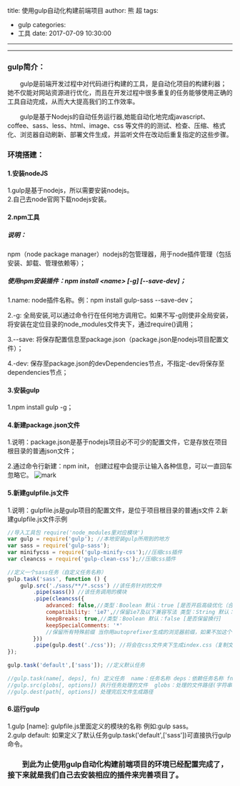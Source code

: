 title: 使用gulp自动化构建前端项目
author: 熊 超
tags:
  - gulp
categories:
  - 工具
date: 2017-07-09 10:30:00
---
---
<!--more-->

### gulp简介：
&ensp;&ensp;&ensp;&ensp;gulp是前端开发过程中对代码进行构建的工具，是自动化项目的构建利器；她不仅能对网站资源进行优化，而且在开发过程中很多重复的任务能够使用正确的工具自动完成，从而大大提高我们的工作效率。<br/>

&ensp;&ensp;&ensp;&ensp;gulp是基于Nodejs的自动任务运行器,她能自动化地完成javascript、coffee、sass、less、html、image、css 等文件的的测试、检查、压缩、格式化、浏览器自动刷新、部署文件生成，并监听文件在改动后重复指定的这些步骤。



### 环境搭建：

#### 1.安装nodeJS
1.gulp是基于nodejs，所以需要安装nodejs。   
2.自己去node官网下载nodejs安装。

#### 2.npm工具
##### 说明：
npm（node package manager）nodejs的包管理器，用于node插件管理（包括安装、卸载、管理依赖等）；

##### 使用npm安装插件：npm install &lt;name&gt; [-g] [--save-dev]；  
1.name: node插件名称。例：npm install gulp-sass --save-dev；

2.-g: 全局安装,可以通过命令行在任何地方调用它。如果不写-g则使非全局安装，将安装在定位目录的node_modules文件夹下，通过require()调用；  

3.--save: 将保存配置信息至package.json（package.json是nodejs项目配置文件）；

4.-dev: 保存至package.json的devDependencies节点，不指定-dev将保存至dependencies节点；

#### 3.安装gulp
1.npm install gulp -g；

#### 4.新建package.json文件

1.说明：package.json是基于nodejs项目必不可少的配置文件，它是存放在项目根目录的普通json文件；

2.通过命令行新建：npm init， 创建过程中会提示让输入各种信息，可以一直回车忽略它。
![mark](http://xiongcao.github.io/images/blogs/170709/1BEACEhcE9.png?imageslim)


#### 5.新建gulpfile.js文件
1.说明：gulpfile.js是gulp项目的配置文件，是位于项目根目录的普通js文件
2.新建gulpfile.js文件示例  
```js
//导入工具包 require('node_modules里对应模块')
var gulp = require('gulp'); //本地安装gulp所用到的地方
var sass = require('gulp-sass');
var minifycss = require('gulp-minify-css');//压缩css插件
var cleancss = require('gulp-clean-css');//压缩css插件
 
//定义一个sass任务（自定义任务名称）
gulp.task('sass', function () {
    gulp.src('./sass/**/*.scss') //该任务针对的文件
        .pipe(sass()) //该任务调用的模块
        .pipe(cleancss({
            advanced: false,//类型：Boolean 默认：true [是否开启高级优化（合并选择器等）]
            compatibility: 'ie7',//保留ie7及以下兼容写法 类型：String 默认：''or'*' [启用兼容模式； 'ie7'：IE7兼容模式，'ie8'：IE8兼容模式，'*'：IE9+兼容模式]
            keepBreaks: true,//类型：Boolean 默认：false [是否保留换行]
            keepSpecialComments: '*'
            //保留所有特殊前缀 当你用autoprefixer生成的浏览器前缀，如果不加这个参数，有可能将会删除你的部分前缀
        }))
        .pipe(gulp.dest('./css')); //将会在css文件夹下生成index.css（复制文件目录及文件）
});
 
gulp.task('default',['sass']); //定义默认任务
 
//gulp.task(name[, deps], fn) 定义任务  name：任务名称 deps：依赖任务名称 fn：回调函数
//gulp.src(globs[, options]) 执行任务处理的文件  globs：处理的文件路径(字符串或者字符串数组) 
//gulp.dest(path[, options]) 处理完后文件生成路径

```

#### 6.运行gulp
1.gulp [name]:  gulpfile.js里面定义的模块的名称 例如:gulp sass。  
2.gulp default: 如果定义了默认任务gulp.task('default',['sass'])可直接执行gulp命令。


### &ensp;&ensp;&ensp;&ensp;到此为止使用gulp自动化构建前端项目的环境已经配置完成了，接下来就是我们自己去安装相应的插件来完善项目了。